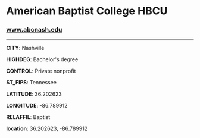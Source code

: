 # American Baptist College HBCU
### www.abcnash.edu
---
**CITY**: Nashville

**HIGHDEG**: Bachelor's degree

**CONTROL**: Private nonprofit

**ST_FIPS**: Tennessee

**LATITUDE**: 36.202623

**LONGITUDE**: -86.789912

**RELAFFIL**: Baptist

**location**: 36.202623, -86.789912